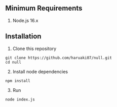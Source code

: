 ## Minimum Requirements

1. Node.js 16.x

## Installation

1. Clone this repository

```shell
git clone https://github.com/haruaki07/null.git
cd null
```

2. Install node dependencies

```shell
npm install
```

3. Run

```shell
node index.js
```
